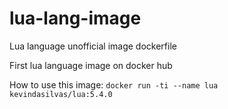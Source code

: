 # lua-lang-image
Lua language unofficial image dockerfile

First lua language image on docker hub

How to use this image:
```docker run -ti --name lua kevindasilvas/lua:5.4.0```
